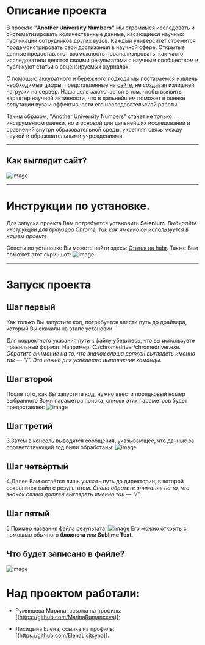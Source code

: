 # Описание проекта

В проекте **"Another University Numbers"** мы стремимся исследовать и систематизировать количественные данные, касающиеся научных публикаций сотрудников других вузов. Каждый университет стремится продемонстрировать свои достижения в научной сфере. Открытые данные предоставляют возможность проанализировать, как часто исследователи делятся своими результатами с научным сообществом и публикуют статьи в рецензируемых журналах.

С помощью аккуратного и бережного подхода мы постараемся извлечь необходимые цифры, представленные на [сайте](https://science.nsu.ru/), не создавая излишней нагрузки на сервер. Наша цель заключается в том, чтобы выявить характер научной активности, что в дальнейшем поможет в оценке репутации вуза и эффективности его исследовательской работы. 

Таким образом, "Another University Numbers" станет не только инструментом оценки, но и основой для дальнейших исследований и сравнений внутри образовательной среды, укрепляя связь между наукой и образовательными учреждениями.

____

## Как выглядит сайт?
![image](https://github.com/user-attachments/assets/b24e4843-0e55-42ea-bbdb-b8c582fcfb59)

____

# Инструкции по установке.

Для запуска проекта Вам потребуется установить **Selenium**. *Выбирайте инструкции для браузера Chrome, так как именно он используется в нашем проекте*. 

Советы по установке Вы можете найти здесь: [Статья на habr](https://habr.com/ru/articles/248559/). Также Вам поможет этот скриншот: ![image](https://github.com/user-attachments/assets/4178846b-055a-4906-837c-45df2ce36392)

____

# Запуск проекта
## Шаг первый
Как только Вы запустите код, потребуется ввести путь до драйвера, который Вы скачали на этапе установки.

  Для корректного указания пути к файлу убедитесь, что вы используете правильный формат. Например: C:/chromedriver/chromedriver.exe. *Обратите внимание на то, что значок слэша должен выглядеть именно так — "/". Это важно для успешного выполнения команды*. 
## Шаг второй
После того, как Вы запустите код, нужно ввести порядковый номер выбранного Вами параметра поиска, список этих параметров будет предоставлен: ![image](https://github.com/user-attachments/assets/68ec4723-463c-43c9-8abc-afdd055e317d)
## Шаг третий
3.Затем в консоль выводятся сообщения, указывающее, что данные за соответствующий год были обработаны: ![image](https://github.com/user-attachments/assets/870b5dc4-1a46-4a70-973b-513229d5244a)
## Шаг четвёртый
4.Далее Вам остаётся лишь указать путь до директории, в которой сохранится файл с результатом. *Снова обратите внимание на то, что значок слэша должен выглядеть именно так — "/"*. 
## Шаг пятый
5.Пример названия файла результата: ![image](https://github.com/user-attachments/assets/3fb87bab-b8d4-475d-b951-7872314ffe68) Его можно открыть с помощью обычного **блокнота** или **Sublime Text**.

## Что будет записано в файле?
![image](https://github.com/user-attachments/assets/eac54f28-e751-4796-9c3c-79cd2be18eb4)


# Над проектом работали:

+ Румянцева Марина, ссылка на профиль: [(https://github.com/MarinaRumanceva)];

+ Лисицына Елена, ссылка на профиль: [(https://github.com/ElenaLisitsyna)].
